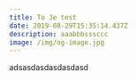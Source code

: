 ```yaml
---
title: To Je test
date: 2019-08-29T15:35:14.437Z
description: aaabbbsssccc
image: /img/og-image.jpg
---
```

adsasdasdasdasdasd
